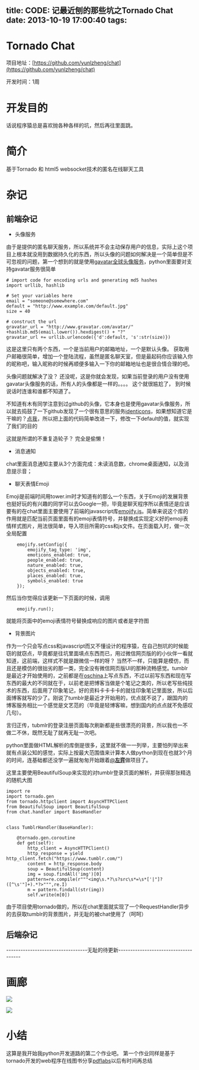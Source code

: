 title: CODE: 记最近刨的那些坑之Tornado Chat
date: 2013-10-19 17:00:40
tags:
---

# Tornado Chat

项目地址：[https://github.com/yunlzheng/chat](https://github.com/yunlzheng/chat)

开发时间：1周

# 开发目的

话说程序猿总是喜欢抛各种各样的坑，然后再往里面跳。

# 简介

基于Tornado 和 html5 websocket技术的匿名在线聊天工具

# 杂记

## 前端杂记

*  头像服务

由于是提供的匿名聊天服务，所以系统并不会主动保存用户的信息，实际上这个项目上根本就没用到数据持久化的东西，所以头像的问题如何解决是一个简单但是不可忽视的问题，第一个想到的就是使用[gavatar全球头像服务](http://en.gravatar.com/)，python里面要对支持gavatar服务很简单


    # import code for encoding urls and generating md5 hashes
    import urllib, hashlib
 
    # Set your variables here
    email = "someone@somewhere.com"
    default = "http://www.example.com/default.jpg"
    size = 40
 
    # construct the url
    gravatar_url = "http://www.gravatar.com/avatar/" +hashlib.md5(email.lower()).hexdigest() + "?"
    gravatar_url += urllib.urlencode({'d':default, 's':str(size)})


这是这里只有两个东西，一个是当前用户的邮箱地址，一个是默认头像。 获取用户邮箱很简单，增加一个登陆流程，虽然是匿名聊天室，但是最起码你应该输入你的昵称吧，输入昵称的时候再顺便多输入一下你的邮箱地址也是很合情合理的吧。

头像问题就解决了没？ 还没呢，这是你就会发现，如果当前登录的用户没有使用gavatar头像服务的话，所有人的头像都是一样的。。。。 这个就很尴尬了， 到时候说话时连谁和谁都不知道了。

不知道有木有同学注意到过github的头像，它本身也是使用gavatar头像服务，所以就去捣鼓了一下github发现了一个很有意思的服务[identicons](https://github.com/blog/1586-identicons)，如果想知道它是干嘛的？[点我](https://identicons.github.com/jasonlong.png)，所以把上面的代码简单改进一下，修改一下default的值，就实现了我们的目的

这就是所谓的不重复造轮子？ 完全是偷懒！

*  消息通知

chat里面消息通知主要从3个方面完成：未读消息数，chrome桌面通知，以及消息提示音；


*  聊天表情Emoji

 Emoji是前端时间用tower.im时才知道有的那么一个东西，关于Emoji的发展背景也挺好玩的有兴趣的同学可以去Google一把，毕竟是聊天程序所以表情还是应该要有的在chat里面主要使用了前端的javascript库[emojify.js](https://github.com/hassankhan/emojify.js)。简单来说这个库的作用就是匹配当前页面里面有的emoji表情符号，并替换成实现定义好的emoji表情样式图片，用法很简单，导入项目所需的css和js文件。在页面载入时，做一次全局配置


        emojify.setConfig({
            emojify_tag_type: 'img',
            emoticons_enabled: true,
            people_enabled: true,
            nature_enabled: true,
            objects_enabled: true,
            places_enabled: true,
            symbols_enabled: true
        });
       
   
 然后当你觉得应该更新一下页面的时候，调用

        emojify.run();


就能将页面中的emoji表情符号替换成响应的图片或者是字符图 
      


*  背景图片

作为一个只会写点css和javascript而又不懂设计的程序猿，在自己刨坑的时候能窃的就窃点，毕竟都是往坑里面填点东西而已，用过微信网页版的的小伙伴一看就知道，这前端，这样式不就是跟微信一样的呀？ 当然不一样，只能算是模仿，而且还是模仿的很拙劣的那一类，完全没有微信网页版UI的那种流畅感觉。tumblr是最近才开始使用的，之前都是在[oschina](http://my.oschina.net/fhck/blog)上写点东西，不过以前写东西和现在写东西的最大的不同就在于，以前老是把博客当做是个笔记之类的，所以老写些纯技术的东西，后面用了印象笔记，好的资料卡卡卡卡的就往印象笔记里面放，所以后面博客就写的少了。刚说了tumblr是最近才开始用的，优点就不说了，跟国内的博客服务相比一个感觉是文艺范的（毕竟是轻博客嘛，想到国内的点点就不免感叹几句）。

言归正传，tubmlr的登录注册页面每次刷新都是些很漂亮的背景，所以我也一不做二不休，既然无耻了就再无耻一次吧。 

python里面做HTML解析的库倒是很多，这里就不做一一列举，主要怕列举出来就有点装公知的感觉，实际上按最大范围值来计算本人做python到现在也就3个月的时间，连基础都还没学一遍就匆匆开始跟着[@__左弈__](http://weibo.com/xuwenbao)做项目了。

这里主要使用BeautifulSoup来实现的对tumblr登录页面的解析，并获得那张精选的随机大图


    import re
    import tornado.gen
    from tornado.httpclient import AsyncHTTPClient
    from BeautifulSoup import BeautifulSoup
    from chat.handler import BaseHandler


    class TumblrHandler(BaseHandler):

        @tornado.gen.coroutine
        def get(self):
            http_client = AsyncHTTPClient()
            http_response = yield http_client.fetch("https://www.tumblr.com/")
            content = http_response.body
            soup = BeautifulSoup(content)
            img = soup.findAll('img')[0]
            pattern=re.compile(r"""<img\s.*?\s?src\s*=\s*['|"]?([^\s'"]+).*?>""",re.I)
            m = pattern.findall(str(img))
            self.write(m[0])

由于项目使用tornado做的，所以在chat里面就实现了一个RequestHandler异步的去获取tumblr的背景图片，并无耻的被chat使用了（呵呵）

## 后端杂记

----------------------------------无耻的待更新-------------------------------------

# 画廊

![](https://raw.github.com/yunlzheng/chat/master/static/images/login.png)

![](https://raw.github.com/yunlzheng/chat/master/static/images/chat.png)


# 小结

这算是我开始我python开发道路的第二个作业吧。 第一个作业同样是基于tornado开发的web程序在线图书分享[pdflabs](http://pdflabs.herokuapp.com/)以后有时间再总结